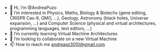 - 👋 Hi, I’m @AndreaPuzo
- 👀 I’m interested in Physics, Maths, Biology & Biotechs (gene editing, CRISPR Cas-9, GMO, ...), Geology, Astronomy (black holes, Universe expansion, ...) and Computer Science (physical and virtual architectures, programming languages, text editors, ...)
- 🌱 I’m currently learning Virtual Machine Architectures
- 💞️ I’m looking to collaborate on a new Virtual Machine
- 📫 How to reach me andreapz3010@gmail.com

<!---
AndreaPuzo/AndreaPuzo is a ✨ special ✨ repository because its `README.md` (this file) appears on your GitHub profile.
You can click the Preview link to take a look at your changes.
--->
